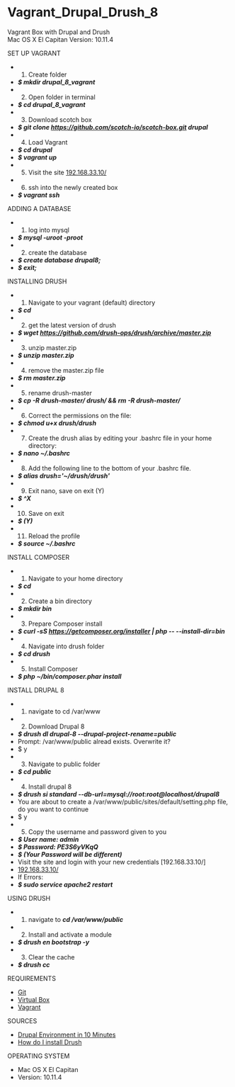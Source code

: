 # Vagrant_Drupal_Drush_8

Vagrant Box with Drupal and Drush   
Mac OS X El Capitan Version: 10.11.4


SET UP VAGRANT
* 1. Create folder
* ***$ mkdir drupal_8_vagrant***
* 2. Open folder in terminal
* ***$ cd drupal_8_vagrant***
* 3. Download scotch box
* ***$ git clone https://github.com/scotch-io/scotch-box.git drupal***
* 4. Load Vagrant
* ***$ cd drupal***
* ***$ vagrant up***
* 5. Visit the site [192.168.33.10/](http://192.168.33.10/)
* 6. ssh into the newly created box
* ***$ vagrant ssh***

ADDING A DATABASE
* 1. log into mysql
* ***$ mysql -uroot -proot***
* 2. create the database
* ***$ create database drupal8;***
* ***$ exit;***

INSTALLING DRUSH
* 1. Navigate to your vagrant (default) directory
* ***$ cd***
* 2. get the latest version of drush
* ***$ wget https://github.com/drush-ops/drush/archive/master.zip***
* 3. unzip master.zip
* ***$ unzip master.zip***
* 4. remove the master.zip file
* ***$ rm master.zip***
* 5. rename drush-master
* ***$ cp -R drush-master/ drush/ && rm -R drush-master/***
* 6. Correct the permissions on the file:
* ***$ chmod u+x drush/drush***
* 7. Create the drush alias by editing your .bashrc file in your home directory:
* ***$ nano ~/.bashrc***
* 8. Add the following line to the bottom of your .bashrc file.
* ***$ alias drush='~/drush/drush'***
* 9. Exit nano, save on exit (Y)
* ***$ ^X***
* 10. Save on exit
* ***$ (Y)***
* 11. Reload the profile
* ***$ source ~/.bashrc***

INSTALL COMPOSER
* 1. Navigate to your home directory
* ***$ cd***
* 2. Create a bin directory
* ***$ mkdir bin***
* 3. Prepare Composer install
* ***$ curl -sS https://getcomposer.org/installer | php -- --install-dir=bin***
* 4. Navigate into drush folder
* ***$ cd drush***
* 5. Install Composer
* ***$ php ~/bin/composer.phar install***

INSTALL DRUPAL 8
* 1. navigate to cd /var/www
* 2. Download Drupal 8
* ***$ drush dl drupal-8 --drupal-project-rename=public***
* Prompt: /var/www/public alread exists. Overwrite it?
* $ y
* 3. Navigate to public folder
* ***$ cd public***
* 4. Install drupal 8
* ***$ drush si standard --db-url=mysql://root:root@localhost/drupal8***
* You are about to create a /var/www/public/sites/default/setting.php file, do you want to continue
* $ y
* 5. Copy the username and password given to you
* ***$ User name: admin***
* ***$ Password: PE3S6yVKqQ***
* ***$ (Your Password will be different)***
* Visit the site and login with your new credentials [192.168.33.10/]
* [192.168.33.10/](http://192.168.33.10/)
* If Errors:
* ***$ sudo service apache2 restart***

USING DRUSH
* 1. navigate to ***cd /var/www/public***
* 2. Install and activate a module
* ***$ drush en bootstrap -y***
* 3. Clear the cache
* ***$ drush cc***

REQUIREMENTS
* [Git](https://git-scm.com/downloads)
* [Virtual Box](https://www.virtualbox.org/wiki/Downloads)
* [Vagrant](https://www.vagrantup.com/downloads.html)

SOURCES
* [Drupal Environment in 10 Minutes](https://www.carnaghan.com/2015/05/drupal-development-environment-in-less-than-10-minutes)
* [How do I install Drush](https://www.greengeeks.com/kb/2874/how-do-i-install-drush/)

OPERATING SYSTEM
* Mac OS X El Capitan
* Version: 10.11.4

